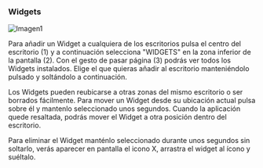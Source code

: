 ### Widgets

![Imagen1](http://static.energysistem.com/images/manuals/42235/56168429eb95d.jpg)

Para añadir un Widget a cualquiera de los escritorios pulsa el centro del escritorio (1) y a continuación selecciona "WIDGETS" en la zona inferior de la pantalla (2). Con el gesto de pasar página (3) podrás ver todos los Widgets instalados. Elige el que quieras añadir al escritorio manteniéndolo pulsado y soltándolo a continuación.

Los Widgets pueden reubicarse a otras zonas del mismo escritorio o ser borrados fácilmente. Para mover un Widget desde su ubicación actual pulsa sobre él y mantenlo seleccionado unos segundos. Cuando la aplicación quede resaltada, podrás mover el Widget a otra posición dentro del escritorio.

Para eliminar el Widget manténlo seleccionado durante unos segundos sin soltarlo, verás aparecer en pantalla el icono X, arrastra el widget al ícono y suéltalo.
